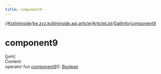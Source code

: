 ```yaml
---
title: component9 -
---
```

//[KotlinInside](../../../index.md)/[be.zvz.kotlininside.api.article](../../index.md)/[ArticleList](../index.md)/[GallInfo](index.md)/[component9](component9.md)



# component9  
[jvm]  
Content  
operator
fun [component9](component9.md)(): [Boolean](https://kotlinlang.org/api/latest/jvm/stdlib/kotlin/-boolean/index.html)  



